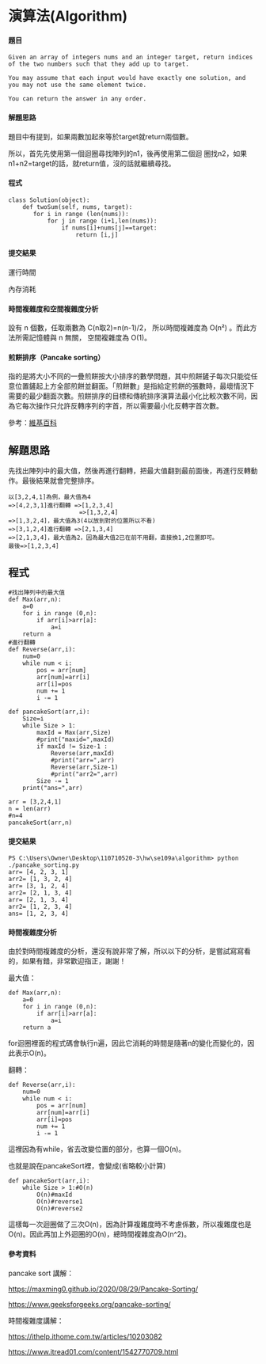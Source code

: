 # 演算法(Algorithm)
<!-- 首先先來寫一個簡單的演算法 -->
#### 題目
```
Given an array of integers nums and an integer target, return indices of the two numbers such that they add up to target.

You may assume that each input would have exactly one solution, and you may not use the same element twice.

You can return the answer in any order.
```
#### 解題思路
題目中有提到，如果兩數加起來等於target就return兩個數。

所以，首先先使用第一個迴圈尋找陣列的n1，後再使用第二個迴
圈找n2，如果n1+n2=target的話，就return值，沒的話就繼續尋找。
#### 程式
```
class Solution(object):
    def twoSum(self, nums, target):
       for i in range (len(nums)):
           for j in range (i+1,len(nums)):
               if nums[i]+nums[j]==target:
                   return [i,j]
```
#### 提交結果
運行時間
<img src="">

內存消耗
<img src="">

#### 時間複雜度和空間複雜度分析
設有 n 個數，任取兩數為 C(n取2)=n(n-1)/2， 所以時間複雜度為 O(n²) 。而此方法所需記憶體與 n 無關， 空間複雜度為 O(1)。

<!-- 正式進入較難的演算法 -->

#### 煎餅排序（Pancake sorting）

指的是將大小不同的一疊煎餅按大小排序的數學問題，其中煎餅鏟子每次只能從任意位置鏟起上方全部煎餅並翻面。「煎餅數」是指給定煎餅的張數時，最壞情況下需要的最少翻面次數。煎餅排序的目標和傳統排序演算法最小化比較次數不同，因為它每次操作只允許反轉序列的字首，所以需要最小化反轉字首次數。

參考：[維基百科](https://zh.wikipedia.org/wiki/%E7%85%8E%E9%A4%85%E6%8E%92%E5%BA%8F)

## 解題思路
先找出陣列中的最大值，然後再進行翻轉，把最大值翻到最前面後，再進行反轉動作。最後結果就會完整排序。
```
以[3,2,4,1]為例，最大值為4
=>[4,2,3,1]進行翻轉 =>[1,2,3,4]
                    =>[1,3,2,4]
=>[1,3,2,4]，最大值為3(4以放到對的位置所以不看)
=>[3,1,2,4]進行翻轉 =>[2,1,3,4]
=>[2,1,3,4]，最大值為2，因為最大值2已在前不用翻，直接換1,2位置即可。
最後=>[1,2,3,4]
```
## 程式
```
#找出陣列中的最大值
def Max(arr,n):
    a=0
    for i in range (0,n):
        if arr[i]>arr[a]:
            a=i
    return a
#進行翻轉
def Reverse(arr,i):
    num=0
    while num < i:
        pos = arr[num]
        arr[num]=arr[i]
        arr[i]=pos
        num += 1
        i -= 1

def pancakeSort(arr,i):
    Size=i
    while Size > 1:
        maxId = Max(arr,Size)
        #print("maxid=",maxId)
        if maxId != Size-1 :
            Reverse(arr,maxId)
            #print("arr=",arr)
            Reverse(arr,Size-1)
            #print("arr2=",arr)
        Size -= 1
    print("ans=",arr)
    
arr = [3,2,4,1]
n = len(arr)
#n=4
pancakeSort(arr,n)

```
#### 提交結果
```
PS C:\Users\Owner\Desktop\110710520-3\hw\se109a\algorithm> python ./pancake_sorting.py
arr= [4, 2, 3, 1]
arr2= [1, 3, 2, 4]
arr= [3, 1, 2, 4]
arr2= [2, 1, 3, 4]
arr= [2, 1, 3, 4]
arr2= [1, 2, 3, 4]
ans= [1, 2, 3, 4]
```
#### 時間複雜度分析
由於對時間複雜度的分析，還沒有說非常了解，所以以下的分析，是嘗試寫寫看的，如果有錯，非常歡迎指正，謝謝！

最大值：
```
def Max(arr,n):
    a=0
    for i in range (0,n):
        if arr[i]>arr[a]:
            a=i
    return a
```
for迴圈裡面的程式碼會執行n遍，因此它消耗的時間是隨著n的變化而變化的，因此表示O(n)。

翻轉：
```
def Reverse(arr,i):
    num=0
    while num < i:
        pos = arr[num]
        arr[num]=arr[i]
        arr[i]=pos
        num += 1
        i -= 1
```
這裡因為有while，省去改變位置的部分，也算一個O(n)。

也就是說在pancakeSort裡，會變成(省略較小計算)
```
def pancakeSort(arr,i):
    while Size > 1:#O(n)
        O(n)#maxId
        O(n)#reverse1
        O(n)#reverse2
```
這樣每一次迴圈做了三次O(n)，因為計算複雜度時不考慮係數，所以複雜度也是O(n)。因此再加上外迴圈的O(n)，總時間複雜度為O(n^2)。

#### 參考資料
pancake sort 講解：

https://maxming0.github.io/2020/08/29/Pancake-Sorting/

https://www.geeksforgeeks.org/pancake-sorting/

時間複雜度講解：

https://ithelp.ithome.com.tw/articles/10203082

https://www.itread01.com/content/1542770709.html